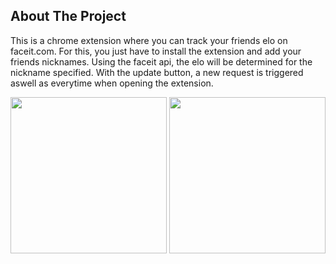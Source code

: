 <!-- ABOUT THE PROJECT -->
## About The Project

This is a chrome extension where you can track your friends elo on faceit.com. For this, you just have to install the extension and add your friends nicknames. 
Using the faceit api, the elo will be determined for the nickname specified.
With the update button, a new request is triggered aswell as everytime when opening the extension.

<p float="left">
   <img src="https://github.com/XaNNy0/FaceitFriends/blob/master/screenshots/Screenshot_1.png?raw=true" width="250" />
   <img src="https://github.com/XaNNy0/FaceitFriends/blob/master/screenshots/Screenshot_2.png?raw=true" width="250" />
</p>
